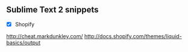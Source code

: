 ## Sublime Text 2 snippets

- [x] Shopify

http://cheat.markdunkley.com/
http://docs.shopify.com/themes/liquid-basics/output
